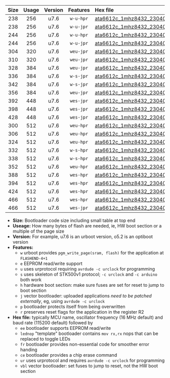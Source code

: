 |Size|Usage|Version|Features|Hex file|
|:-:|:-:|:-:|:-:|:--|
|238|256|u7.6|`w-u-hpr`|[ata6612c_1mhz8432_230400bps_ur.hex](https://raw.githubusercontent.com/stefanrueger/urboot/main//ata6612c_1mhz8432_230400bps_ur.hex)|
|238|256|u7.6|`w-u-jpr`|[ata6612c_1mhz8432_230400bps_ur_vbl.hex](https://raw.githubusercontent.com/stefanrueger/urboot/main//ata6612c_1mhz8432_230400bps_ur_vbl.hex)|
|244|256|u7.6|`w-u-hpr`|[ata6612c_1mhz8432_230400bps_lednop_ur.hex](https://raw.githubusercontent.com/stefanrueger/urboot/main//ata6612c_1mhz8432_230400bps_lednop_ur.hex)|
|244|256|u7.6|`w-u-jpr`|[ata6612c_1mhz8432_230400bps_lednop_ur_vbl.hex](https://raw.githubusercontent.com/stefanrueger/urboot/main//ata6612c_1mhz8432_230400bps_lednop_ur_vbl.hex)|
|304|320|u7.6|`weu-jpr`|[ata6612c_1mhz8432_230400bps_ee_ur_vbl.hex](https://raw.githubusercontent.com/stefanrueger/urboot/main//ata6612c_1mhz8432_230400bps_ee_ur_vbl.hex)|
|310|320|u7.6|`weu-jpr`|[ata6612c_1mhz8432_230400bps_ee_lednop_ur_vbl.hex](https://raw.githubusercontent.com/stefanrueger/urboot/main//ata6612c_1mhz8432_230400bps_ee_lednop_ur_vbl.hex)|
|328|384|u7.6|`weu-jpr`|[ata6612c_1mhz8432_230400bps_ee_lednop_fr_ur_vbl.hex](https://raw.githubusercontent.com/stefanrueger/urboot/main//ata6612c_1mhz8432_230400bps_ee_lednop_fr_ur_vbl.hex)|
|336|384|u7.6|`w-s-jpr`|[ata6612c_1mhz8432_230400bps_vbl.hex](https://raw.githubusercontent.com/stefanrueger/urboot/main//ata6612c_1mhz8432_230400bps_vbl.hex)|
|342|384|u7.6|`w-s-jpr`|[ata6612c_1mhz8432_230400bps_lednop_vbl.hex](https://raw.githubusercontent.com/stefanrueger/urboot/main//ata6612c_1mhz8432_230400bps_lednop_vbl.hex)|
|356|384|u7.6|`weu-jpr`|[ata6612c_1mhz8432_230400bps_ee_lednop_fr_ce_ur_vbl.hex](https://raw.githubusercontent.com/stefanrueger/urboot/main//ata6612c_1mhz8432_230400bps_ee_lednop_fr_ce_ur_vbl.hex)|
|392|448|u7.6|`wes-jpr`|[ata6612c_1mhz8432_230400bps_ee_vbl.hex](https://raw.githubusercontent.com/stefanrueger/urboot/main//ata6612c_1mhz8432_230400bps_ee_vbl.hex)|
|398|448|u7.6|`wes-jpr`|[ata6612c_1mhz8432_230400bps_ee_lednop_vbl.hex](https://raw.githubusercontent.com/stefanrueger/urboot/main//ata6612c_1mhz8432_230400bps_ee_lednop_vbl.hex)|
|428|448|u7.6|`wes-jpr`|[ata6612c_1mhz8432_230400bps_ee_lednop_fr_vbl.hex](https://raw.githubusercontent.com/stefanrueger/urboot/main//ata6612c_1mhz8432_230400bps_ee_lednop_fr_vbl.hex)|
|300|512|u7.6|`weu-hpr`|[ata6612c_1mhz8432_230400bps_ee_ur.hex](https://raw.githubusercontent.com/stefanrueger/urboot/main//ata6612c_1mhz8432_230400bps_ee_ur.hex)|
|306|512|u7.6|`weu-hpr`|[ata6612c_1mhz8432_230400bps_ee_lednop_ur.hex](https://raw.githubusercontent.com/stefanrueger/urboot/main//ata6612c_1mhz8432_230400bps_ee_lednop_ur.hex)|
|324|512|u7.6|`weu-hpr`|[ata6612c_1mhz8432_230400bps_ee_lednop_fr_ur.hex](https://raw.githubusercontent.com/stefanrueger/urboot/main//ata6612c_1mhz8432_230400bps_ee_lednop_fr_ur.hex)|
|332|512|u7.6|`w-s-hpr`|[ata6612c_1mhz8432_230400bps.hex](https://raw.githubusercontent.com/stefanrueger/urboot/main//ata6612c_1mhz8432_230400bps.hex)|
|338|512|u7.6|`w-s-hpr`|[ata6612c_1mhz8432_230400bps_lednop.hex](https://raw.githubusercontent.com/stefanrueger/urboot/main//ata6612c_1mhz8432_230400bps_lednop.hex)|
|352|512|u7.6|`weu-hpr`|[ata6612c_1mhz8432_230400bps_ee_lednop_fr_ce_ur.hex](https://raw.githubusercontent.com/stefanrueger/urboot/main//ata6612c_1mhz8432_230400bps_ee_lednop_fr_ce_ur.hex)|
|388|512|u7.6|`wes-hpr`|[ata6612c_1mhz8432_230400bps_ee.hex](https://raw.githubusercontent.com/stefanrueger/urboot/main//ata6612c_1mhz8432_230400bps_ee.hex)|
|394|512|u7.6|`wes-hpr`|[ata6612c_1mhz8432_230400bps_ee_lednop.hex](https://raw.githubusercontent.com/stefanrueger/urboot/main//ata6612c_1mhz8432_230400bps_ee_lednop.hex)|
|424|512|u7.6|`wes-hpr`|[ata6612c_1mhz8432_230400bps_ee_lednop_fr.hex](https://raw.githubusercontent.com/stefanrueger/urboot/main//ata6612c_1mhz8432_230400bps_ee_lednop_fr.hex)|
|466|512|u7.6|`wes-hpr`|[ata6612c_1mhz8432_230400bps_ee_lednop_fr_ce.hex](https://raw.githubusercontent.com/stefanrueger/urboot/main//ata6612c_1mhz8432_230400bps_ee_lednop_fr_ce.hex)|
|466|512|u7.6|`wes-jpr`|[ata6612c_1mhz8432_230400bps_ee_lednop_fr_ce_vbl.hex](https://raw.githubusercontent.com/stefanrueger/urboot/main//ata6612c_1mhz8432_230400bps_ee_lednop_fr_ce_vbl.hex)|

- **Size:** Bootloader code size including small table at top end
- **Useage:** How many bytes of flash are needed, ie, HW boot section or a multiple of the page size
- **Version:** For example, u7.6 is an urboot version, o5.2 is an optiboot version
- **Features:**
  + `w` urboot provides `pgm_write_page(sram, flash)` for the application at `FLASHEND-4+1`
  + `e` EEPROM read/write support
  + `u` uses urprotocol requiring `avrdude -c urclock` for programming
  + `s` uses skeleton of STK500v1 protocol; `-c urclock` and `-c arduino` both work
  + `h` hardware boot section: make sure fuses are set for reset to jump to boot section
  + `j` vector bootloader: uploaded applications *need to be patched externally*, eg, using `avrdude -c urclock`
  + `p` bootloader protects itself from being overwritten
  + `r` preserves reset flags for the application in the register R2
- **Hex file:** typically MCU name, oscillator frequency (16 MHz default) and baud rate (115200 default) followed by
  + `ee` bootloader supports EEPROM read/write
  + `lednop` "template" bootloader contains `mov rx,rx` nops that can be replaced to toggle LEDs
  + `fr` bootloader provides non-essential code for smoother error handing
  + `ce` bootloader provides a chip erase command
  + `ur` uses urprotocol and requires `avrdude -c urclock` for programming
  + `vbl` vector bootloader: set fuses to jump to reset, not the HW boot section
